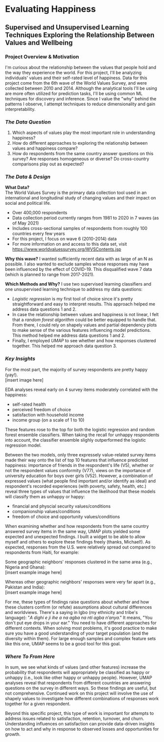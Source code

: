 # Evaluating Happiness  
## Supervised and Unsupervised Learning Techniques Exploring the Relationship Between Values and Wellbeing  
  
### Project Overview & Motivation  

I'm curious about the relationship between the values that people hold and the way they experience the world. For this project, I'll be analyzing individuals' values and their self-rated level of happiness. Data for this project come from the 6th wave of the World Values Survey, and were collected between 2010 and 2014. Although the analytical tools I'll be using are more often utilized for prediction tasks, I'll be using common ML techniques for discovery and inference. Since I value the "why" behind the patterns I observe, I attempt techniques to reduce dimensionality and gain interpretability. 
  
### _The Data Question_  
  
1. Which aspects of values play the most important role in understanding happiness?
2. How do different approaches to exploring the relationship between values and happiness compare?
3. How do respondents from the same country answer questions on this survey? Are responses homogeneous or diverse? Do cross-country comparisons play out as expected?
  
### _The Data & Design_  
    
**What Data?**   
The World Values Survey is the primary data collection tool used in an international and longitudinal study of changing values and their impact on social and political life.  
- Over 400,000 respondents
- Data collection period currently ranges from 1981 to 2020 in 7 waves (as of May 2021)
- Includes cross-sectional samples of respondents from roughly 100 countries every few years
- For this project, I focus on wave 6 (2010-2014) data
- For more information on and access to this data set, visit https://www.worldvaluessurvey.org/WVSContents.jsp
    
**Why this wave?** I wanted sufficiently recent data with as large of an N as possible. I also wanted to exclude samples whose responses may have been influenced by the effect of COVID-19. This disqualified wave 7 data (which is planned to range from 2017-2021).  
  
**Which Methods and Why?**  I use two supervised learning classifiers and one unsupervised learning technique to address my data questions:
- _Logistic regression_ is my first tool of choice since it's pretty straightforward and easy to interpret results. This approach helped me address data questions 1 and 2.
- In case the relationship between values and happiness is not linear, I felt that a _random forest algorithm_ could be better equipped to handle that. From there, I could rely on shapely values and partial dependency plots to make sense of the various features influencing model predictions. This method helped me address data questions 1 and 2.
- Finally, I employed _UMAP_ to see whether and how responses clustered together. This helped me approach data question 3. 
  
### _Key Insights_  
For the most part, the majority of survey respondents are pretty happy (yay!).  
[insert image here]  
  
EDA analyses reveal early on 4 survey items moderately correlated with the happiness:
  - self-rated health
  - perceived freedom of choice
  - satisfaction with household income
  - income group (on a scale of 1 to 10)
  
These features rose to the top for both the logistic regression and random forest ensemble classifiers. When taking the recall for unhappy respondents into account, the classifier ensemble slighly outperformed the logistic regression model.  
  
Between the two models, only three expressely value-related survey items made their way onto the list of top 10 features that influence predicited happiness: importance of friends in the respondent's life (V5), whether or not the respondent values conformity (V77), views on the importance of university education for boys over girls (V52). However, a combination of expressed values (what people find important and/or identify as ideal) and respondent's recorded experiences (with poverty, safety, health, etc.) reveal three types of values that influence the likelihood that these models will classify them as unhappy or happy:
- financial and physcial security values/conditions
- companionship values/conditions
- freedom of choice and opportunity values/conditions
    
When examining whether and how respondents from the same country answered survey items in the same way, UMAP plots yielded some expected and unexpected findings. I built a widget to be able to allow myself and others to explore these findings freely (thanks, Michael!). As expected, responses from the U.S. were relatively spread out compared to respondents from Haiti, for example:  
  
Some geographic neighbors' responses clustered in the same area (e.g., Nigeria and Ghana):  
[insert example image here]
  
Whereas other geographic neighbors' responses were very far apart (e.g., Pakistan and India):  
[insert example image here]  
  
For me, these types of findings raise questions about whether and how these clusters confirm (or refute) assumptions about cultural differences and worldviews. There's a saying in Igbo (my ethnicity and tribe's language): "_A dighi e ji ihe a na agba na nti agba n’anya_." It means, "You don't put eye drops in your ear." You need to have different approaches for different contexts. When solving most problems, it's good practice to make sure you have a good understanding of your target population (and the diversity within them). For large enough samples and complex feature sets like this one, UMAP seems to be a good tool for this goal.  
    
### _Where To From Here_    
  
In sum, we see what kinds of values (and other features) increase the probability that respondents will appropriately be classified as happy or unhappy (i.e., look like other happy or unhappy people). However, UMAP analyses reveal that respondents from different countries are answering questions on the survey in different ways. So these findings are useful, but not comprehensive. Continued work on this project will involve the use of shapely values to investigate how different combinations of responses work together for a given respondent.  

Beyond this specific project, this type of work is important for attempts to address issues related to satisfaction, retention, turnover, and churn. Understanding influences on satisfaction can provide data-driven insights on how to act and why in response to observed losses and opportunities for growth.  
